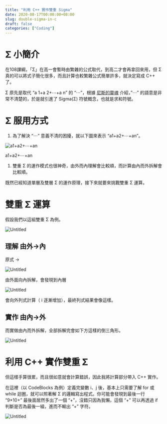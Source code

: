 ```yaml
---
title: "利用 C++ 實作雙重 Sigma"
date: 2020-08-17T00:00:00+08:00
slug: double-sigma-in-c
draft: false
categories: ["Coding"]
---
```


# **Σ 小簡介**

在108課綱，「Σ」在高一會暫時由繁雜的公式取代，到高二才會再拿回來用，但 Σ 真的可以將式子簡化很多，而且計算也較繁雜公式簡單許多，就決定寫成 C++ 了。

<!--more-->

Σ 原先是取代 “a 1+a 2+⋯+a n” 的 “⋯”，根據 [尼斯的靈魂](https://frankliou.wordpress.com/2011/12/02/%E4%BA%8C%E9%A0%85%E5%BC%8F%E5%AE%9A%E7%90%86%E8%88%87%E5%A4%9A%E9%A0%85%E5%BC%8F/) 介紹，”⋯” 的語意是非常不清楚的，於是就引進了 Sigma(Σ) 符號概念，也就是求和符號。

# **Σ 服用方式**

1. 為了解決 “⋯” 意義不清的困擾，就以下圖來表示 “a1+a2+⋯+an”。

![a1+a2+⋯+an](../images/double-sigma-in-c/Untitled.png)

a1+a2+⋯+an

1. 雙重 Σ 的運作模式也很神奇，由外而內理解會比較順，而計算由內而外拆解會比較順。

既然已經知道單層及雙層 Σ 的運作原理，接下來就要來挑戰雙重 Σ 運算。

# **雙重 Σ 運算**

假設我們以這組雙重 Σ 為例。

![Untitled](../images/double-sigma-in-c/Untitled%201.png)

## **理解 由外→內**

原式 →

![Untitled](../images/double-sigma-in-c/Untitled%202.png)

由外面向內拆解，會發現到內層

![Untitled](../images/double-sigma-in-c/Untitled%203.png)

會向外列式計算（ i 逐漸增加），最終列式結果會像這樣。

## **實作 由內→外**

而實做由內而外拆解，全部拆解完會如下方這樣的倒三角形。

![Untitled](../images/double-sigma-in-c/Untitled%204.png)

# **利用 C++ 實作雙重 Σ**

但這樣手算很累，而且很如意就會計算錯誤，因此我將計算部分帶入 C++ 實作。

在這裡（以 CodeBlocks 為例）定義完變數 i、j 後，基本上只需要了解 for 或 while 迴圈，就可以照著解 Σ 的邏輯寫出程式。你可能會發現到最後一行 “9×10+” 最後面居然多出了一個 “+”，沒錯只因為我懶，這個 “+” 可以再透過 if 判斷是否為最後一組，進而不輸出 “+” 字符。

![Untitled](../images/double-sigma-in-c/Untitled%205.png)
